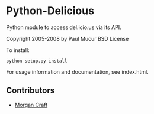 Python-Delicious
================

Python module to access del.icio.us via its API.

Copyright 2005-2008 by Paul Mucur
BSD License

To install:

    python setup.py install

For usage information and documentation, see index.html.

Contributors
------------

* [Morgan Craft](https://github.com/mgan59)
